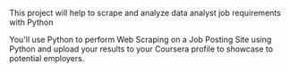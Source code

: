 This project will help to scrape and analyze data analyst job requirements with Python

You'll use Python to perform Web Scraping on a Job Posting Site using Python and upload your results to your Coursera profile to showcase to potential employers.

